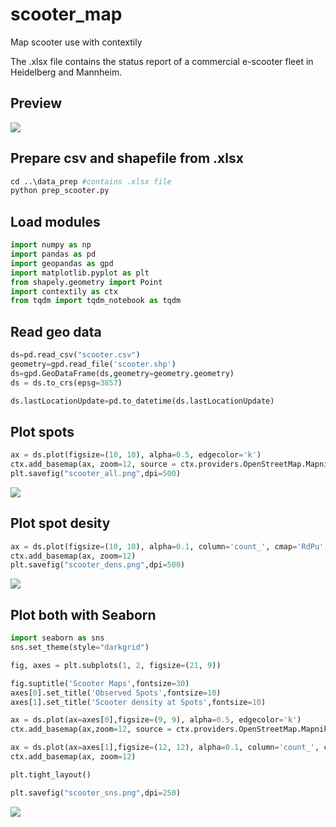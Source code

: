 # scooter_map
Map scooter use with contextily

The .xlsx file contains the status report of a commercial e-scooter fleet in Heidelberg and Mannheim.

## Preview
![](https://raw.githubusercontent.com/ambader/scooter_map/main/img/scooter_sns.png)

## Prepare csv and shapefile from .xlsx
```python
cd ..\data_prep #contains .xlsx file
python prep_scooter.py
```
## Load modules
```python
import numpy as np
import pandas as pd
import geopandas as gpd
import matplotlib.pyplot as plt
from shapely.geometry import Point
import contextily as ctx
from tqdm import tqdm_notebook as tqdm
```
## Read geo data
```python
ds=pd.read_csv("scooter.csv")
geometry=gpd.read_file('scooter.shp')
ds=gpd.GeoDataFrame(ds,geometry=geometry.geometry)
ds = ds.to_crs(epsg=3857)

ds.lastLocationUpdate=pd.to_datetime(ds.lastLocationUpdate)
```
## Plot spots
```python
ax = ds.plot(figsize=(10, 10), alpha=0.5, edgecolor='k')
ctx.add_basemap(ax, zoom=12, source = ctx.providers.OpenStreetMap.Mapnik)
plt.savefig("scooter_all.png",dpi=500)
```
![](https://raw.githubusercontent.com/ambader/scooter_map/main/img/scooter_all.png)
## Plot spot desity
```python
ax = ds.plot(figsize=(10, 10), alpha=0.1, column='count_', cmap='RdPu', legend=True, legend_kwds={'shrink': 0.81})
ctx.add_basemap(ax, zoom=12)
plt.savefig("scooter_dens.png",dpi=500)
```
![](https://raw.githubusercontent.com/ambader/scooter_map/main/img/scooter_dens.png)

## Plot both with Seaborn
```python
import seaborn as sns
sns.set_theme(style="darkgrid")

fig, axes = plt.subplots(1, 2, figsize=(21, 9))

fig.suptitle('Scooter Maps',fontsize=30)
axes[0].set_title('Observed Spots',fontsize=10)
axes[1].set_title('Scooter density at Spots',fontsize=10)

ax = ds.plot(ax=axes[0],figsize=(9, 9), alpha=0.5, edgecolor='k')
ctx.add_basemap(ax,zoom=12, source = ctx.providers.OpenStreetMap.Mapnik)

ax = ds.plot(ax=axes[1],figsize=(12, 12), alpha=0.1, column='count_', cmap='RdPu', legend=True, legend_kwds={'shrink': .99})
ctx.add_basemap(ax, zoom=12)

plt.tight_layout()

plt.savefig("scooter_sns.png",dpi=250)
```
![](https://raw.githubusercontent.com/ambader/scooter_map/main/img/scooter_sns.png)
